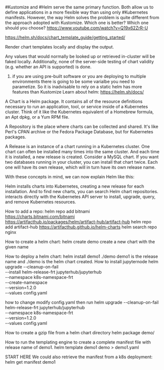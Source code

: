 #Kustomize and #Helm serve the same primary function. Both allow us to define applications in a more flexible way than using only #Kubernetes manifests. However, the way Helm solves the problem is quite different from the approach adopted with Kustomize. Which one is better? Which one should you choose?
https://www.youtube.com/watch?v=Q19x62ZrR-U

https://helm.sh/docs/chart_template_guide/getting_started/

Render chart templates locally and display the output.

Any values that would normally be looked up or retrieved in-cluster will be faked locally. Additionally, none of the server-side testing of chart validity (e.g. whether an API is supported) is done.




1. if you are using pre-built software or you are deploying to multiple environments there is going to be some varialbe
you need to parametize. So it is inadvisable to rely on a static
helm has more features than Kustomize
Learn about helm:
https://helm.sh/docs/

A Chart is a Helm package. It contains all of the resource definitions necessary to run an application, tool, or service inside of a Kubernetes cluster. Think of it like the Kubernetes equivalent of a Homebrew formula, an Apt dpkg, or a Yum RPM file.

A Repository is the place where charts can be collected and shared. It's like Perl's CPAN archive or the Fedora Package Database, but for Kubernetes packages.

A Release is an instance of a chart running in a Kubernetes cluster. One chart can often be installed many times into the same cluster. And each time it is installed, a new release is created. Consider a MySQL chart. If you want two databases running in your cluster, you can install that chart twice. Each one will have its own release, which will in turn have its own release name.

With these concepts in mind, we can now explain Helm like this:

Helm installs charts into Kubernetes, creating a new release for each installation. And to find new charts, you can search Helm chart repositories.
interacts directly with the Kubernetes API server to install, upgrade, query, and remove Kubernetes resources.

How to add a repo:
helm repo add bitnami https://charts.bitnami.com/bitnami
https://artifacthub.io/packages/helm/artifact-hub/artifact-hub
helm repo add artifact-hub https://artifacthub.github.io/helm-charts
helm search repo nginx


How to create a helm chart:
helm create demo
create a new chart with the given name

How to deploy a helm chart:
helm install demo1 ./demo
demo1 is the release name and ./demo is the helm chart created.
How to install jupyternode
helm upgrade --cleanup-on-fail \
  --install helm-release-frt jupyterhub/jupyterhub \
  --namespace k8s-namespace-frt \
  --create-namespace \
  --version=1.2.0 \
  --values config.yaml

how to change
modify config.yaml
then run 
helm upgrade --cleanup-on-fail \
    helm-release-frt jupyterhub/jupyterhub \
  --namespace k8s-namespace-frt \
  --version=1.2.0 \
  --values config.yaml


How to create a gzip file from a helm chart directory
helm package demo/

How to run the templating engine to create a complete manifest file with release name of demo1.
helm template demo1 demo > demo1.yaml

START HERE
We could also retrieve the manifest from a k8s deployment:
helm get manifest demo1

